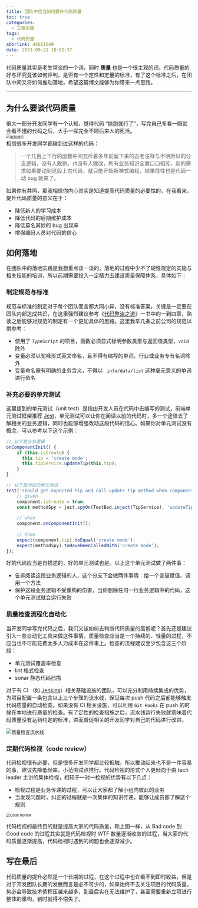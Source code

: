 ```yaml
---
title: 团队中应当如何提升代码质量
toc: true
categories:
  - 工程实践
tags:
  - 代码质量
abbrlink: 44b11549
date: 2021-09-21 18:02:37
---
```


代码质量其实是老生常谈的一个词，同时 **质量** 也是一个很主观的词，代码质量的好与坏究竟该如何评判，是否有一个定性和定量的标准，有了这个标准之后，在团队中间又将如何推动落地，希望这篇博文能够为你带来一点思路。
<!--more-->
*************

## **为什么要谈代码质量**

很大一部分开发同学有一个认知，觉得代码 “能跑就行了”，写完自己多看一眼就会看不懂的代码之后，大手一挥完全不顾后来人的死活。
<img src="能跑就行.png" alt="能跑就行" style="zoom: 67%;margin: auto;display: block"/>
相信很多开发同学都碰到过这样的代码：

> 一个几百上千行的函数中间充斥着多年前留下来的古老注释与不明所以的分支逻辑，没有人敢删，也没有人敢改，所有业务知识全靠口口相传，新的需求如果要动到这段上古代码，就只能开始祈祷式编程，结果往往也是代码一动 bug 就来了。

如果你有共鸣，那我相信你内心其实是知道提高代码质量的必要性的，在我看来，提升代码质量的意义在于：

* 降低新人的学习成本
* 降低代码的后期维护成本
* 降低莫名其妙的 bug 出现率
* 增强编码人员对代码的信心

## **如何落地**

在团队中的落地实践是我想重点谈一谈的，落地的过程中少不了硬性规定的实施与相关技能的培训，所以前期需要投入一定精力去建设质量保障体系，具体如下：

### **制定规范与标准**

规范与标准的制定对于每个团队而言都大同小异，没有标准答案，关键是一定要在团队内部达成共识，在这里强烈建议参考《[代码整洁之道](https://book.douban.com/subject/4199741/)》一书中的一到四章，熟读之后能够对规范的制定有一个更加具体的思路。这里我举几条之前公司的规范以供参考：
* 使用了 ```TypeScript``` 的项目，函数必须显式标明参数类型与返回值类型，```void```  除外
* 变量必须以驼峰形式英文命名，且不得有缩写的单词，行业或业务专有名词除外
* 变量命名需有明确的业务含义，不得以 ``` info/data/list```  这种毫无意义的单词进行命名

### **补充必要的单元测试**

这里提到的单元测试（unit test）是指由开发人员在代码中去编写的测试，前端单元测试框架推荐 [Jest](https://www.jestjs.cn)，单元测试可以让你在阅读以前的代码时，多一个途径去了解相关的业务逻辑，同时也能够增强改动这段代码的信心。如果你对单元测试没有概念，可以参考以下这个示例：

```javascript
// 以下是业务逻辑
onComponentInit() {
    if (this.isCreate) {
      this.tip = 'create mode';
      this.tipService.updateTip(this.tip);
    }
}

// 以下是对应的单元测试
test('should get expected tip and call update tip method when component init giving isCreate is true', () => {
    // given
    component.isCreate = true;
    const methodSpy = jest.spyOn(TestBed.inject(TipService), 'updateTip');
    
    // when
    component.onComponentInit();
    
    // then
    expect(component.tip).toEqual('create mode');
    expect(methodSpy).toHaveBeenCalledWith('create mode');
});
```

好的代码应当是自描述的，好的单元测试也是。以上这个单元测试做了两件事：

* 告诉阅读这段业务逻辑的人，这个分支下会做两件事情：给一个变量赋值、调用一个方法
* 保护这段业务逻辑不受重构的伤害，当你删除任何一行业务逻辑中的代码，这个单元测试就会运行失败

### **质量检查流程化自动化**

当开发同学写完代码之后，我们又该如何去判断代码质量的高低呢？首先还是建议引入一些自动化工具来做这件事情，质量检查应当是一个持续的、轻量的过程，不应当也不可能花费太多人力成本在这件事上。检查的流程建议至少包含这三个阶段：

* 单元测试覆盖率检查
*  lint 格式检查
* sonar 静态代码扫描

对于有 CI （如 [Jenkins](http://www.jenkins.org.cn/)）相关基础设施的团队，可以充分利用持续集成的优势，为项目配置一条包含以上三个步骤的流水线，保证每次 push 代码之后都能够触发代码质量的自动检查。如果没有 CI 相关设施，可以利用 ```Git Hooks``` 在 push 的时候在本地进行质量的检查。有了定性的检查措施之后，流水线运行失败就意味着代码质量没有达到约定的标准，进而督促相关的开发同学对自己的代码进行改进。

<img src="质量检查持续集成流水线.png" alt="质量检查流水线" style="zoom: 90%;margin: auto;display: block"/>

### **定期代码检视（code review）**

代码检视很有必要，但是很多开发同学都比较抵触，所以推动起来也不是一件容易的事，建议先降低频率，小范围试点推行。代码检视的形式个人更倾向于由 tech leader 主讲的集体检视，相较于一对一检视的优势有以下几点：

* 检视过程是业务传递的过程，可以让大家都了解小组内彼此的业务
* 当发现问题时，纠正的过程就是一次集体的知识传递，能够让成员都了解这个规则

<img src="Code Review.png" alt="Code Review" style="zoom: 67%;margin: auto;display: block"/>

代码检视的最终目的就是提高大家的代码质量，和上图一样，从 Bad code 到 Good code 的过程其实就是代码检视时 WTF 数量逐渐收敛的过程，当大家的代码质量逐渐提高，代码检视时遇到的问题也会逐渐减少。

## **写在最后**

代码质量的提升必然是一个长期的过程，在这个过程中也许看不到即时收益，但是对于开发团队长期的发展而言是必不可少的，如果始终不去关注项目的代码质量，势必会导致技术债积压越来越多，到最后实在无法维护了，甚至需要重新立项进行整体的重构，到时就得不偿失了。



